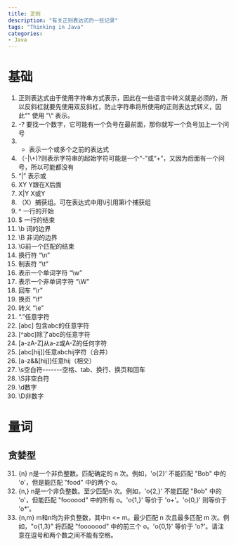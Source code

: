 ```yaml
---
title: 正则
description: "有关正则表达式的一些记录"
tags: "Thinking in Java"
categories: 
- Java
---
```

# 基础
1. 正则表达式由于使用字符串方式表示，因此在一些语言中转义就是必须的，所以反斜杠就要先使用双反斜杠，防止字符串将所使用的正则表达式转义，因此“\" 使用 ”\\“ 表示。
2. -? 要找一个数字，它可能有一个负号在最前面，那你就写一个负号加上一个问号
3. + 表示一个或多个之前的表达式
4. （-|\\+)?则表示字符串的起始字符可能是一个“-”或“+”，又因为后面有一个问号，所以可能都没有
5. “|” 表示或
6. XY Y跟在X后面
7. X|Y X或Y
8. （X）捕获组。可在表达式中用\i引用第i个捕获组
9. ^ 一行的开始
10. $ 一行的结束
11. \b 词的边界
12. \B 非词的边界
13. \G前一个匹配的结束
14. 换行符 “\n”
15. 制表符 “\t”
16. 表示一个单词字符 “\w”
17. 表示一个非单词字符 “\W”
18. 回车 “\r”
19. 换页 “\f”
20. 转义 “\e”
21. “.”任意字符
22. [abc] 包含abc的任意字符
23. [^abc]除了abc的任意字符
24. [a-zA-Z]从a-z或A-Z的任何字符
25. [abc[hij]]任意abchij字符（合并）
26. [a-z&&[hij]]任意hij（相交）
27. \s空白符-------空格、tab、换行、换页和回车
28. \S非空白符
29. \d数字
30. \D非数字
# 量词
## 贪婪型
31. {n} n是一个非负整数。匹配确定的 n 次。例如，'o{2}' 不能匹配 "Bob" 中的 'o'，但是能匹配 "food" 中的两个 o。
32. {n,} n是一个非负整数。至少匹配n 次。例如，'o{2,}' 不能匹配 "Bob" 中的 'o'，但能匹配 "foooood" 中的所有 o。'o{1,}' 等价于 'o+'。'o{0,}' 则等价于 'o*'。
33. {n,m} m和n均为非负整数，其中n <= m。最少匹配 n 次且最多匹配 m 次。例如，"o{1,3}" 将匹配 "fooooood" 中的前三个 o。'o{0,1}' 等价于 'o?'。请注意在逗号和两个数之间不能有空格。
